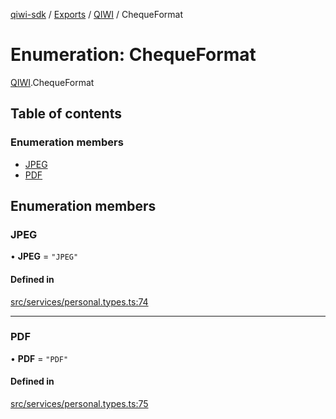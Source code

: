 [qiwi-sdk](../README.md) / [Exports](../modules.md) / [QIWI](../modules/QIWI.md) / ChequeFormat

# Enumeration: ChequeFormat

[QIWI](../modules/QIWI.md).ChequeFormat

## Table of contents

### Enumeration members

- [JPEG](QIWI.ChequeFormat.md#jpeg)
- [PDF](QIWI.ChequeFormat.md#pdf)

## Enumeration members

### JPEG

• **JPEG** = `"JPEG"`

#### Defined in

[src/services/personal.types.ts:74](https://github.com/AlexXanderGrib/node-qiwi-sdk/blob/9138ec0/src/services/personal.types.ts#L74)

___

### PDF

• **PDF** = `"PDF"`

#### Defined in

[src/services/personal.types.ts:75](https://github.com/AlexXanderGrib/node-qiwi-sdk/blob/9138ec0/src/services/personal.types.ts#L75)
